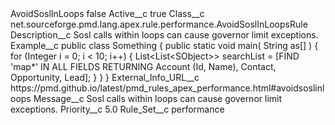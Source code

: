 <?xml version="1.0" encoding="UTF-8"?>
<CustomMetadata xmlns="http://soap.sforce.com/2006/04/metadata" xmlns:xsi="http://www.w3.org/2001/XMLSchema-instance" xmlns:xsd="http://www.w3.org/2001/XMLSchema">
    <label>AvoidSoslInLoops</label>
    <protected>false</protected>
    <values>
        <field>Active__c</field>
        <value xsi:type="xsd:boolean">true</value>
    </values>
    <values>
        <field>Class__c</field>
        <value xsi:type="xsd:string">net.sourceforge.pmd.lang.apex.rule.performance.AvoidSoslInLoopsRule</value>
    </values>
    <values>
        <field>Description__c</field>
        <value xsi:type="xsd:string">Sosl calls within loops can cause governor limit exceptions.</value>
    </values>
    <values>
        <field>Example__c</field>
        <value xsi:type="xsd:string">public class Something {
    public static void main( String as[] ) {
        for (Integer i = 0; i &lt; 10; i++) {
            List&lt;List&lt;SObject&gt;&gt; searchList = [FIND &apos;map*&apos; IN ALL FIELDS RETURNING Account (Id, Name), Contact, Opportunity, Lead];
        }
    }
}</value>
    </values>
    <values>
        <field>External_Info_URL__c</field>
        <value xsi:type="xsd:string">https://pmd.github.io/latest/pmd_rules_apex_performance.html#avoidsoslinloops</value>
    </values>
    <values>
        <field>Message__c</field>
        <value xsi:type="xsd:string">Sosl calls within loops can cause governor limit exceptions.</value>
    </values>
    <values>
        <field>Priority__c</field>
        <value xsi:type="xsd:double">5.0</value>
    </values>
    <values>
        <field>Rule_Set__c</field>
        <value xsi:type="xsd:string">performance</value>
    </values>
</CustomMetadata>
